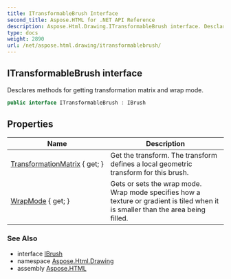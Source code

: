 ```yaml
---
title: ITransformableBrush Interface
second_title: Aspose.HTML for .NET API Reference
description: Aspose.Html.Drawing.ITransformableBrush interface. Desclares methods for getting transformation matrix and wrap mode
type: docs
weight: 2890
url: /net/aspose.html.drawing/itransformablebrush/
---
```

## ITransformableBrush interface

Desclares methods for getting transformation matrix and wrap mode.

```csharp
public interface ITransformableBrush : IBrush
```

## Properties

| Name | Description |
| --- | --- |
| [TransformationMatrix](../../aspose.html.drawing/itransformablebrush/transformationmatrix/) { get; } | Get the transform. The transform defines a local geometric transform for this brush. |
| [WrapMode](../../aspose.html.drawing/itransformablebrush/wrapmode/) { get; } | Gets or sets the wrap mode. Wrap mode specifies how a texture or gradient is tiled when it is smaller than the area being filled. |

### See Also

* interface [IBrush](../ibrush/)
* namespace [Aspose.Html.Drawing](../../aspose.html.drawing/)
* assembly [Aspose.HTML](../../)
